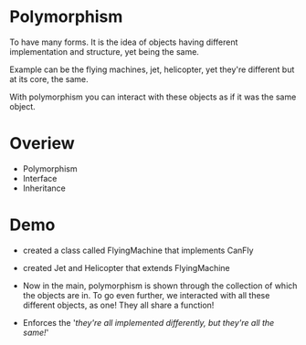 # Polymorphism

To have many forms. It is the idea of objects having different implementation and structure, yet being the same. 

Example can be the flying machines, jet, helicopter, yet they're different but at its core, the same. 

With polymorphism you can interact with these objects as if it was the same object.

# Overiew

- Polymorphism
- Interface
- Inheritance

# Demo

- created a class called FlyingMachine that implements CanFly

- created Jet and Helicopter that extends FlyingMachine

- Now in the main, polymorphism is shown through the collection of which the objects are in. To go even further, we interacted with all these different objects, as one! They all share a function!

- Enforces the '_they're all implemented differently, but they're all the same!_' 